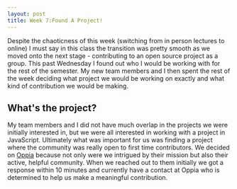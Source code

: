 ```yaml
---
layout: post
title: Week 7:Found A Project!
---
```


Despite the chaoticness of this week (switching from in person lectures to online) I must say in this class the transition was pretty smooth as we moved onto the next stage - contributing to an open source project as a group. This past Wednesday I found out who I would be working with for the rest of the semester. My new team members and I then spent the rest of the week deciding what project we would be working on exactly and what kind of contribution we would be making. 


## What's the project?
My team members and I did not have much overlap in the projects we were initially interested in, but we were all interested in working with a project in JavaScript. Ultimately what was important for us was finding a project where the community was really open to first time contributors. We decided on [Oppia](https://www.oppia.org/splash) because not only were we intrigued by their mission but also their active, helpful community. When we reached out to them initially we got a response within 10 minutes and currently have a contact at Oppia who is determined to help us make a meaningful contribution. 





